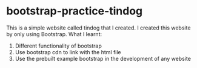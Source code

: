 # bootstrap-practice-tindog

This is a simple website called tindog that I created.
I created this website by only using Bootstrap.
What I learnt:
1) Different functionality of bootstrap
2) Use bootstrap cdn to link with the html file
3) Use the prebuilt example bootstrap in the development of any website
